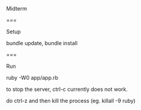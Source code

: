 Midterm


===

Setup

bundle update, bundle install

===

Run

ruby -W0 app/app.rb

to stop the server, ctrl-c currently does not work.

do ctrl-z and then kill the process (eg. killall -9 ruby)
